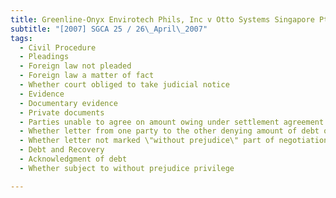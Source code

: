 ```yaml
---
title: Greenline-Onyx Envirotech Phils, Inc v Otto Systems Singapore Pte Ltd 
subtitle: "[2007] SGCA 25 / 26\_April\_2007"
tags:
  - Civil Procedure
  - Pleadings
  - Foreign law not pleaded
  - Foreign law a matter of fact
  - Whether court obliged to take judicial notice
  - Evidence
  - Documentary evidence
  - Private documents
  - Parties unable to agree on amount owing under settlement agreement
  - Whether letter from one party to the other denying amount of debt owing and re-stating amount owing may be considered an acknowledgment of debt
  - Whether letter not marked \"without prejudice\" part of negotiations and subject to without prejudice privilege
  - Debt and Recovery
  - Acknowledgment of debt
  - Whether subject to without prejudice privilege

---
```


